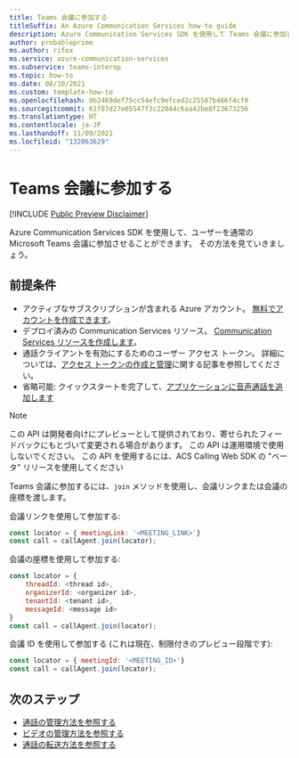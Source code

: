 ```yaml
---
title: Teams 会議に参加する
titleSuffix: An Azure Communication Services how-to guide
description: Azure Communication Services SDK を使用して Teams 会議に参加します。
author: probableprime
ms.author: rifox
ms.service: azure-communication-services
ms.subservice: teams-interop
ms.topic: how-to
ms.date: 08/10/2021
ms.custom: template-how-to
ms.openlocfilehash: 0b2469def75cc54efc9efced2c25587b466f4cf0
ms.sourcegitcommit: 61f87d27e05547f3c22044c6aa42be8f23673256
ms.translationtype: HT
ms.contentlocale: ja-JP
ms.lasthandoff: 11/09/2021
ms.locfileid: "132063629"
---
```

# <a name="join-a-teams-meeting"></a>Teams 会議に参加する

[!INCLUDE [Public Preview Disclaimer](../../includes/public-preview-include-document.md)]

Azure Communication Services SDK を使用して、ユーザーを通常の Microsoft Teams 会議に参加させることができます。 その方法を見ていきましょう。

## <a name="prerequisites"></a>前提条件

- アクティブなサブスクリプションが含まれる Azure アカウント。 [無料でアカウントを作成できます](https://azure.microsoft.com/free/?WT.mc_id=A261C142F)。 
- デプロイ済みの Communication Services リソース。 [Communication Services リソースを作成します](../../quickstarts/create-communication-resource.md)。
- 通話クライアントを有効にするためのユーザー アクセス トークン。 詳細については、[アクセス トークンの作成と管理](../../quickstarts/access-tokens.md)に関する記事を参照してください。
- 省略可能: クイックスタートを完了して、[アプリケーションに音声通話を追加します](../../quickstarts/voice-video-calling/getting-started-with-calling.md)

> [!NOTE]
> この API は開発者向けにプレビューとして提供されており、寄せられたフィードバックにもとづいて変更される場合があります。 この API は運用環境で使用しないでください。 この API を使用するには、ACS Calling Web SDK の "ベータ" リリースを使用してください

Teams 会議に参加するには、`join` メソッドを使用し、会議リンクまたは会議の座標を渡します。

会議リンクを使用して参加する:

```js
const locator = { meetingLink: '<MEETING_LINK>'}
const call = callAgent.join(locator);
```

会議の座標を使用して参加する:

```js
const locator = {
    threadId: <thread id>,
    organizerId: <organizer id>,
    tenantId: <tenant id>,
    messageId: <message id>
}
const call = callAgent.join(locator);
```

会議 ID を使用して参加する (これは現在、制限付きのプレビュー段階です):

```js
const locator = { meetingId: '<MEETING_ID>'}
const call = callAgent.join(locator);
```

## <a name="next-steps"></a>次のステップ
- [通話の管理方法を参照する](./manage-calls.md)
- [ビデオの管理方法を参照する](./manage-video.md)
- [通話の転送方法を参照する](./transfer-calls.md)

